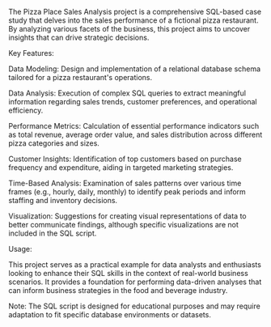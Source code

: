 ​The Pizza Place Sales Analysis project is a comprehensive SQL-based case study that delves into the sales performance of a fictional pizza restaurant. 
By analyzing various facets of the business, this project aims to uncover insights that can drive strategic decisions.​

Key Features:

Data Modeling: Design and implementation of a relational database schema tailored for a pizza restaurant's operations.​

Data Analysis: Execution of complex SQL queries to extract meaningful information regarding sales trends, customer preferences, and operational efficiency.​

Performance Metrics: Calculation of essential performance indicators such as total revenue, average order value, and sales distribution across different pizza categories and sizes.​

Customer Insights: Identification of top customers based on purchase frequency and expenditure, aiding in targeted marketing strategies.​

Time-Based Analysis: Examination of sales patterns over various time frames (e.g., hourly, daily, monthly) to identify peak periods and inform staffing and inventory decisions.​

Visualization: Suggestions for creating visual representations of data to better communicate findings, although specific visualizations are not included in the SQL script.​

Usage:

This project serves as a practical example for data analysts and enthusiasts looking to enhance their SQL skills in the context of real-world business scenarios. It provides a foundation for performing data-driven analyses that can inform business strategies in the food and beverage industry.​

Note: The SQL script is designed for educational purposes and may require adaptation to fit specific database environments or datasets.
